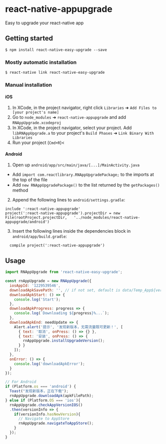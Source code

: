 # react-native-appupgrade
Easy to upgrade your react-native app

## Getting started

`$ npm install react-native-easy-upgrade --save`

### Mostly automatic installation

`$ react-native link react-native-easy-upgrade`

### Manual installation
#### iOS

1. In XCode, in the project navigator, right click `Libraries` ➜ `Add Files to [your project's name]`
2. Go to `node_modules` ➜ `react-native-appupgrade` and add `RNAppUpgrade.xcodeproj`
3. In XCode, in the project navigator, select your project. Add `libRNAppUpgrade.a` to your project's `Build Phases` ➜ `Link Binary With Libraries`
4. Run your project (`Cmd+R`)<

#### Android

1. Open up `android/app/src/main/java/[...]/MainActivity.java`
- Add `import com.reactlibrary.RNAppUpgradePackage;` to the imports at the top of the file
- Add `new RNAppUpgradePackage()` to the list returned by the `getPackages()` method

2. Append the following lines to `android/settings.gradle`:
```
include ':react-native-appupgrade'
project(':react-native-appupgrade').projectDir = new File(rootProject.projectDir,   '../node_modules/react-native-appupgrade/android')
```

3. Insert the following lines inside the dependencies block in `android/app/build.gradle`:
```
  compile project(':react-native-appupgrade')
```
## Usage

```javascript
import RNAppUpgrade from 'react-native-easy-upgrade';

const rnAppUpgrade = new RNAppUpgrade({
  iosAppId: '1229539546',
  downloadApkSavePath: '', // if not set, default is data/Temp_App${versionName}.apk
  downloadApkStart: () => {
    console.log('Start');
  },
  downloadApkProgress: progress => {
    console.log(`Downloading ${progress}%...`);
  },
  downloadApkEnd: needUpdate => {
    Alert.alert('提示', '发现新版本，无需流量既可更新！', [
      { text: '取消', onPress: () => {} },
      { text: '安装', onPress: () => {
        rnAppUpgrade.installUpgradeVersion();
      } }
    ]);
  },
  onError: () => {
    console.log('downloadApkError');
  }
});

// For Android
if (Platform.os === 'android') {
  Toast("发现新版本，正在下载");
  rnAppUpgrade.downloadApk(apkFilePath);
} else if (Platform.OS === 'ios'){
  rnAppUpgrade.checkAppVersionIOS()
  .then(versionInfo => {
    if(versionInfo.hasNewVersion){
      // Navigate to AppStore
      rnAppUpgrade.navigateToAppStore();
    }
  });
}
```
